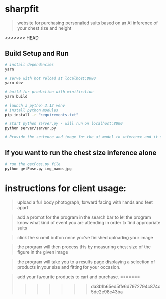 # sharpfit

> website for purchasing personalied suits based on an AI inference of your chest size and height

<<<<<<< HEAD
## Build Setup and Run

``` bash
# install dependencies
yarn

# serve with hot reload at localhost:8080
yarn dev

# build for production with minification
yarn build

# launch a python 3.12 venv
# install python modules
pip install -r "requirements.txt"

# start python server.py - will run on localhost:8000
python server/server.py

# Provide the sentence and image for the ai model to inference and it should come back with a selection of suits for the occasion that are in stock and with their prices and your chest size.


```

## If you want to run the chest size inference alone

``` bash
# run the getPose.py file
python getPose.py img_name.jpg
```
# instructions for client usage:

> upload a full body photograph, forward facing with hands and feet apart

> add a prompt for the program in the search bar to let the program know what kind of event you are attending in order to find appropriate suits

> click the submit button once you've finished uploading your image 

> the program will then process this by measuring chest size of the figure in the given image

> the program will take you to a results page displaying a selection of products in your size and fitting for your occasion.

> add your favourite products to cart and purchase.
=======
>>>>>>> da3b1b65ed5ffe6d7972794c874c5de2e98c43ba

